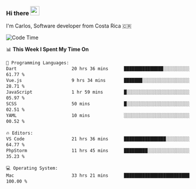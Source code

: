 ### Hi there <img src="https://media.giphy.com/media/hvRJCLFzcasrR4ia7z/giphy.gif" width="25px" height="25px">

I'm Carlos, Software developer from Costa Rica 🇨🇷

[//]: # (<a href="https://app.daily.dev/carum98"><img src="https://github.com/carum98/carum98/blob/main/devcard.svg" width="400" alt="Carlos Umaña Acevedo's Dev Card"/></a>)


<!--START_SECTION:waka-->
![Code Time](http://img.shields.io/badge/Code%20Time-11%2C682%20hrs%2011%20mins-blue)

📊 **This Week I Spent My Time On** 

```text
💬 Programming Languages: 
Dart                     20 hrs 36 mins      ███████████████░░░░░░░░░░   61.77 % 
Vue.js                   9 hrs 34 mins       ███████░░░░░░░░░░░░░░░░░░   28.71 % 
JavaScript               1 hr 59 mins        █░░░░░░░░░░░░░░░░░░░░░░░░   05.97 % 
SCSS                     50 mins             █░░░░░░░░░░░░░░░░░░░░░░░░   02.51 % 
YAML                     10 mins             ░░░░░░░░░░░░░░░░░░░░░░░░░   00.52 % 

🔥 Editors: 
VS Code                  21 hrs 36 mins      ████████████████░░░░░░░░░   64.77 % 
PhpStorm                 11 hrs 45 mins      █████████░░░░░░░░░░░░░░░░   35.23 % 

💻 Operating System: 
Mac                      33 hrs 21 mins      █████████████████████████   100.00 % 
```


<!--END_SECTION:waka-->

